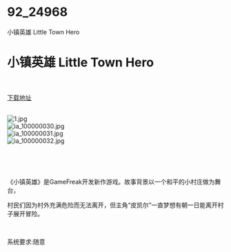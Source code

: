# 92_24968
小镇英雄 Little Town Hero
# 小镇英雄 Little Town Hero
 <br/></br>
[下载地址](https://www.switch520.cc/article/24968 "下载地址")
<br/></br>

<p><img title="1.jpg" src="https://www.switch520.cc/muke_img/2021_11_28_af4ae3560732f.jpg" alt="1.jpg"><br>
<img title="ia_100000030.jpg" src="https://www.switch520.cc/muke_img/2021_11_28_6fdf1c8120ca7.jpg" alt="ia_100000030.jpg"><br>
<img title="ia_100000031.jpg" src="https://www.switch520.cc/muke_img/2021_11_28_a1196418daea5.jpg" alt="ia_100000031.jpg"><br>
<img title="ia_100000032.jpg" src="https://www.switch520.cc/muke_img/2021_11_28_68048eb0994a6.jpg" alt="ia_100000032.jpg"></p>
<p>&nbsp;</p>
<p>&nbsp;</p>
<p>《小镇英雄》是GameFreak开发新作游戏。故事背景以一个和平的小村庄做为舞台，</p>
<p>村民们因为村外充满危险而无法离开，但主角“皮凯尔”一直梦想有朝一日能离开村子展开冒险。</p>
<p>&nbsp;</p>
<p>系统要求:随意</p>



